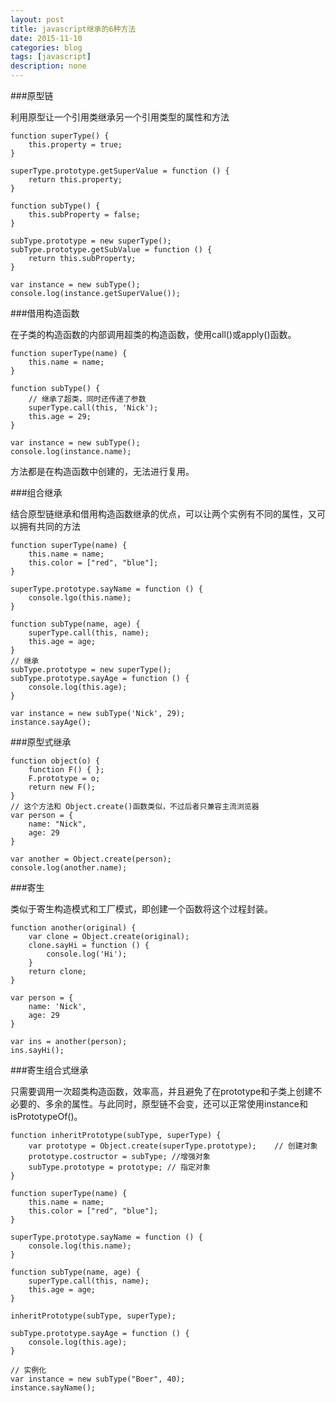 ```yaml
---
layout: post
title: javascript继承的6种方法
date: 2015-11-10
categories: blog
tags: [javascript]
description: none
---
```


###原型链

利用原型让一个引用类继承另一个引用类型的属性和方法

    function superType() {
        this.property = true;
    }

    superType.prototype.getSuperValue = function () {
        return this.property;
    }

    function subType() {
        this.subProperty = false;
    }

    subType.prototype = new superType();
    subType.prototype.getSubValue = function () {
        return this.subProperty;
    }

    var instance = new subType();
    console.log(instance.getSuperValue());

###借用构造函数

在子类的构造函数的内部调用超类的构造函数，使用call()或apply()函数。

    function superType(name) {
        this.name = name;
    }

    function subType() {
        // 继承了超类，同时还传递了参数
        superType.call(this, 'Nick');
        this.age = 29;
    }

    var instance = new subType();
    console.log(instance.name);

方法都是在构造函数中创建的，无法进行复用。

###组合继承

结合原型链继承和借用构造函数继承的优点，可以让两个实例有不同的属性，又可以拥有共同的方法

    function superType(name) {
        this.name = name;
        this.color = ["red", "blue"];
    }

    superType.prototype.sayName = function () {
        console.lgo(this.name);
    }

    function subType(name, age) {
        superType.call(this, name);
        this.age = age;
    }
    // 继承
    subType.prototype = new superType();
    subType.prototype.sayAge = function () {
        console.log(this.age);
    }

    var instance = new subType('Nick', 29);
    instance.sayAge();

###原型式继承

    function object(o) {
        function F() { };
        F.prototype = o;
        return new F();
    }
    // 这个方法和 Object.create()函数类似，不过后者只兼容主流浏览器
    var person = {
        name: "Nick",
        age: 29
    }

    var another = Object.create(person);
    console.log(another.name);

###寄生

 类似于寄生构造模式和工厂模式，即创建一个函数将这个过程封装。

    function another(original) {
        var clone = Object.create(original);
        clone.sayHi = function () {
            console.log('Hi');
        }
        return clone;
    }

    var person = {
        name: 'Nick',
        age: 29
    }

    var ins = another(person);
    ins.sayHi();

###寄生组合式继承

只需要调用一次超类构造函数，效率高，并且避免了在prototype和子类上创建不必要的、多余的属性。与此同时，原型链不会变，还可以正常使用instance和isPrototypeOf()。

    function inheritPrototype(subType, superType) {
        var prototype = Object.create(superType.prototype);    // 创建对象
        prototype.costructor = subType; //增强对象
        subType.prototype = prototype; // 指定对象
    }

    function superType(name) {
        this.name = name;
        this.color = ["red", "blue"];
    }

    superType.prototype.sayName = function () {
        console.log(this.name);
    }

    function subType(name, age) {
        superType.call(this, name);
        this.age = age;
    }

    inheritPrototype(subType, superType);

    subType.prototype.sayAge = function () {
        console.log(this.age);
    }

    // 实例化
    var instance = new subType("Boer", 40);
    instance.sayName();



